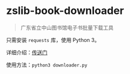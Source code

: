 # zslib-book-downloader

> 广东省立中山图书馆电子书批量下载工具

只需安装 `requests` 库，使用 Python 3。

详细介绍：[传送门](https://www.imbytecat.com/posts/155/)

使用方法：`python3 downloader.py`
